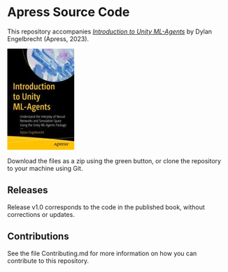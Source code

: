 # Apress Source Code

This repository accompanies [*Introduction to Unity ML-Agents*](https://link.springer.com/book/10.1007/978-1-4842-8998-3) by Dylan Engelbrecht  (Apress, 2023).

[comment]: #cover
![Cover image](978-1-4842-8997-6.jpg)

Download the files as a zip using the green button, or clone the repository to your machine using Git.

## Releases

Release v1.0 corresponds to the code in the published book, without corrections or updates.

## Contributions

See the file Contributing.md for more information on how you can contribute to this repository.